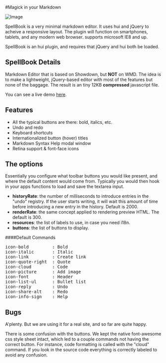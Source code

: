 #Magick in your Markdown

![Image](https://raw.github.com/johnny13/SpellBook/master/SpellBook-Preview.png)
&nbsp;&nbsp;

SpellBook is a very minimal markdown editor. It uses hui and jQuery to acheive a responsive layout. The plugin will function on smartphones, tablets, and any modern web browser. supports microsoft IE8 and up.

SpellBook is an hui plugin, and requires that jQuery and hui both be loaded.

## SpellBook Details
Markdown Editor that is based on Showdown, but **NOT** on WMD. The idea is to make a lightweight, jQuery-based editor with most of the features but none of the baggage. The result is an tiny 12KB **compressed** javascript file. 

You can see a live demo [here](http://hui.huement.com/labs/SpellBook).

## Features

* All the typical buttons are there: bold, italics, etc.
* Undo and redo
* Keyboard shortcuts
* Internationalized button (hover) titles
* Markdown Syntax Help modal window
* Retina support &amp; font-face icons

## The options

Essentially you configure what toolbar buttons you would like present, and where the default content would come from. Typically you would then hook in your apps functions to load and save the textarea input. 

* **historyRate**: the number of milliseconds to introduce entries in the "undo" registry. If the user starts writing, it will wait this amount of time before introducing a new entry in the history. Default is 2000.
* **renderRate**: the same concept applied to rendering preview HTML. The default is 300.
* **resources**: the list of labels to use, in case you need i18n.
* **buttons**: the list of buttons to display. 

####Default Commands 
<pre>
icon-bold         : Bold  
icon-italic       : Italic  
icon-link         : Create link  
icon-quote-right  : Quote  
icon-cloud        : Code  
icon-picture      : Add image  
icon-font         : Header  
icon-list-ul      : Bullet list  
icon-reply        : Undo  
icon-share-alt    : Redo  
icon-info-sign    : Help  
</pre>
    
    
## Bugs

A'plenty. But we are using it for a real site, and so far are quite happy.

There is some confusion with the buttons. We kept the native font-awesome css style sheet intact, which led to a couple commands not having the correct button. For instance, code formatting is called with the "cloud" command. If you look in the source code everything is correctly labeled to avoid any confusion.